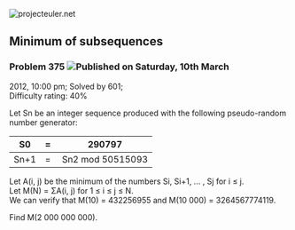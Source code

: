 ![projecteuler.net](images/print_page_logo.png)

## Minimum of subsequences

### Problem 375 ![](images/icon_info.png)Published on Saturday, 10th March
2012, 10:00 pm; Solved by 601;  
Difficulty rating: 40%

Let Sn be an integer sequence produced with the following pseudo-random number
generator:

S0 | =  | 290797  
---|---|---  
Sn+1 | =  | Sn2 mod 50515093  
  
Let A(i, j) be the minimum of the numbers Si, Si+1, ... , Sj for i ≤ j.  
Let M(N) = ΣA(i, j) for 1 ≤ i ≤ j ≤ N.  
We can verify that M(10) = 432256955 and M(10 000) = 3264567774119.

Find M(2 000 000 000).

  
  


